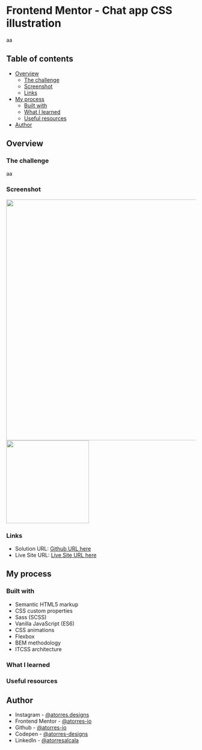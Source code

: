 # Frontend Mentor - Chat app CSS illustration

aa

## Table of contents

- [Overview](#overview)
  - [The challenge](#the-challenge)
  - [Screenshot](#screenshot)
  - [Links](#links)
- [My process](#my-process)
  - [Built with](#built-with)
  - [What I learned](#what-i-learned)
  - [Useful resources](#useful-resources)
- [Author](#author)

## Overview

### The challenge

aa

### Screenshot

<img src='sources/assets/images/final.app/design-desktop.png' width='640px' />
<img src='sources/assets/images/final.app/design-mobile.png' width='220px' />

### Links

- Solution URL: [Github URL here]()
- Live Site URL: [Live Site URL here]()

## My process

### Built with

- Semantic HTML5 markup
- CSS custom properties
- Sass (SCSS)
- Vanilla JavaScript (ES6)
- CSS animations
- Flexbox
- BEM methodology
- ITCSS architecture

### What I learned

### Useful resources

## Author

- Instagram - [@atorres.designs](https://www.instagram.com/atorres.designs/)
- Frontend Mentor - [@atorres-io](https://www.frontendmentor.io/profile/atorres-io)
- Github - [@atorres-io](https://github.com/atorres-io)
- Codepen - [@atorres-designs](https://codepen.io/atorres-designs)
- LinkedIn - [@atorresalcala](https://www.linkedin.com/in/atorresalcala)

